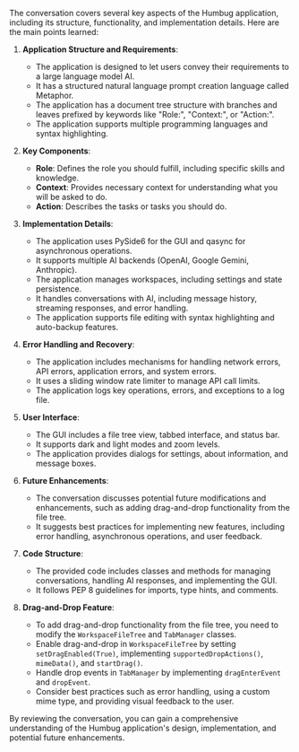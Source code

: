 The conversation covers several key aspects of the Humbug application, including its structure, functionality, and implementation details. Here are the main points learned:

1. **Application Structure and Requirements**:
   - The application is designed to let users convey their requirements to a large language model AI.
   - It has a structured natural language prompt creation language called Metaphor.
   - The application has a document tree structure with branches and leaves prefixed by keywords like "Role:", "Context:", or "Action:".
   - The application supports multiple programming languages and syntax highlighting.

2. **Key Components**:
   - **Role**: Defines the role you should fulfill, including specific skills and knowledge.
   - **Context**: Provides necessary context for understanding what you will be asked to do.
   - **Action**: Describes the tasks or tasks you should do.

3. **Implementation Details**:
   - The application uses PySide6 for the GUI and qasync for asynchronous operations.
   - It supports multiple AI backends (OpenAI, Google Gemini, Anthropic).
   - The application manages workspaces, including settings and state persistence.
   - It handles conversations with AI, including message history, streaming responses, and error handling.
   - The application supports file editing with syntax highlighting and auto-backup features.

4. **Error Handling and Recovery**:
   - The application includes mechanisms for handling network errors, API errors, application errors, and system errors.
   - It uses a sliding window rate limiter to manage API call limits.
   - The application logs key operations, errors, and exceptions to a log file.

5. **User Interface**:
   - The GUI includes a file tree view, tabbed interface, and status bar.
   - It supports dark and light modes and zoom levels.
   - The application provides dialogs for settings, about information, and message boxes.

6. **Future Enhancements**:
   - The conversation discusses potential future modifications and enhancements, such as adding drag-and-drop functionality from the file tree.
   - It suggests best practices for implementing new features, including error handling, asynchronous operations, and user feedback.

7. **Code Structure**:
   - The provided code includes classes and methods for managing conversations, handling AI responses, and implementing the GUI.
   - It follows PEP 8 guidelines for imports, type hints, and comments.

8. **Drag-and-Drop Feature**:
   - To add drag-and-drop functionality from the file tree, you need to modify the `WorkspaceFileTree` and `TabManager` classes.
   - Enable drag-and-drop in `WorkspaceFileTree` by setting `setDragEnabled(True)`, implementing `supportedDropActions()`, `mimeData()`, and `startDrag()`.
   - Handle drop events in `TabManager` by implementing `dragEnterEvent` and `dropEvent`.
   - Consider best practices such as error handling, using a custom mime type, and providing visual feedback to the user.

By reviewing the conversation, you can gain a comprehensive understanding of the Humbug application's design, implementation, and potential future enhancements.